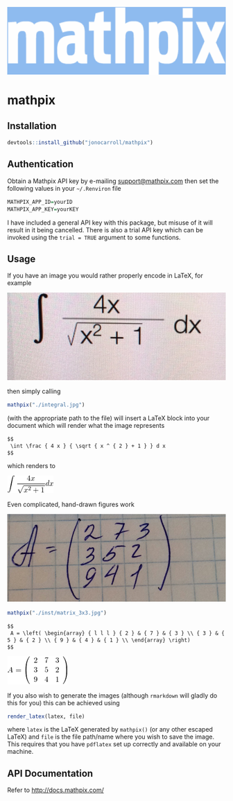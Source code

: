 
<!-- README.md is generated from README.Rmd. Please edit that file -->
![](./inst/logo_blue.png)

mathpix
=======

Installation
------------

``` r
devtools::install_github("jonocarroll/mathpix")
```

Authentication
--------------

Obtain a Mathpix API key by e-mailing <support@mathpix.com> then set the following values in your `~/.Renviron` file

``` r
MATHPIX_APP_ID=yourID
MATHPIX_APP_KEY=yourKEY
```

I have included a general API key with this package, but misuse of it will result in it being cancelled. There is also a trial API key which can be invoked using the `trial = TRUE` argument to some functions.

Usage
-----

If you have an image you would rather properly encode in LaTeX, for example

![](./inst/integral.jpg)

then simply calling

``` r
mathpix("./integral.jpg")
```

(with the appropriate path to the file) will insert a LaTeX block into your document which will render what the image represents

    $$
     \int \frac { 4 x } { \sqrt { x ^ { 2 } + 1 } } d x  
    $$

which renders to

![](./inst/eq_no_01.png)

Even complicated, hand-drawn figures work

![](./inst/matrix_3x3.jpg)

``` r
mathpix("./inst/matrix_3x3.jpg")
```

    $$
     A = \left( \begin{array} { l l l } { 2 } & { 7 } & { 3 } \\ { 3 } & { 5 } & { 2 } \\ { 9 } & { 4 } & { 1 } \\ \end{array} \right)  
    $$

![](./inst/eq_no_02.png)

If you also wish to generate the images (although `rmarkdown` will gladly do this for you) this can be achieved using

``` r
render_latex(latex, file)
```

where `latex` is the LaTeX generated by `mathpix()` (or any other escaped LaTeX) and `file` is the file path/name where you wish to save the image. This requires that you have `pdflatex` set up correctly and available on your machine.

API Documentation
-----------------

Refer to <http://docs.mathpix.com/>
